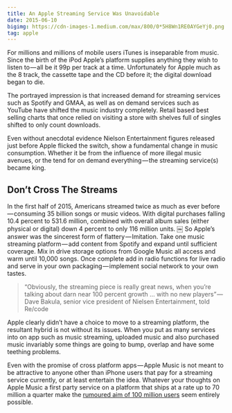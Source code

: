 ```yaml
---
title: An Apple Streaming Service Was Unavoidable
date: 2015-06-10
bigimg: https://cdn-images-1.medium.com/max/800/0*5H8Wn1RE0AYGeYj0.png
tag: apple
---
```

For millions and millions of mobile users iTunes is inseparable from music. Since the birth of the iPod Apple’s platform supplies anything they wish to listen to — all be it 99p per track at a time. Unfortunately for Apple much as the 8 track, the cassette tape and the CD before it; the digital download began to die.

The portrayed impression is that increased demand for streaming services such as Spotify and GMAA, as well as on demand services such as YouTube have shifted the music industry completely. Retail based best selling charts that once relied on visiting a store with shelves full of singles shifted to only count downloads.

Even without anecdotal evidence Nielson Entertainment figures released just before Apple flicked the switch, show a fundamental change in music consumption. Whether it be from the influence of more illegal music avenues, or the tend for on demand everything — the streaming service(s) became king.

## Don’t Cross The Streams
In the first half of 2015, Americans streamed twice as much as ever before — consuming 35 billion songs or music videos. With digital purchases falling 10.4 percent to 531.6 million, combined with overall album sales (either physical or digital) down 4 percent to only 116 million units.
￼
So Apple’s answer was the sincerest form of flattery — Imitation. Take one music streaming platform — add content from Spotify and expand until sufficient coverage. Mix in drive storage options from Google Music all access and warm until 10,000 songs. Once complete add in radio functions for live radio and serve in your own packaging — implement social network to your own tastes.

> “Obviously, the streaming piece is really great news, when you’re talking about darn near 100 percent growth … with no new players” — Dave Bakula, senior vice president of Nielsen Entertainment, told Re/code

Apple clearly didn’t have a choice to move to a streaming platform, the resultant hybrid is not without its issues. When you put as many services into on app such as music streaming, uploaded music and also purchased music invariably some things are going to bump, overlap and have some teething problems.

Even with the promise of cross platform apps — Apple Music is not meant to be attractive to anyone other than iPhone users that pay for a streaming service currently, or at least entertain the idea. Whatever your thoughts on Apple Music a first party service on a platform that ships at a rate up to 70 million a quarter make the [rumoured aim of 100 million users][1] seem entirely possible.

[1]:	http://appleinsider.com/articles/15/06/08/rumor-claims-apple-wants-to-reach-100-million-subscribers-for-apple-music
